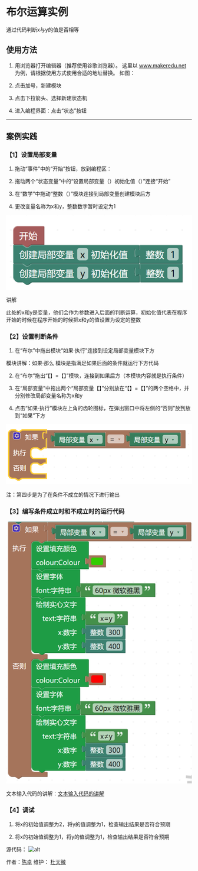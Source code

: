 # 布尔运算实例

通过代码判断x与y的值是否相等

## 使用方法

1. 用浏览器打开编辑器（推荐使用谷歌浏览器）。 这里以 www.makeredu.net 为例，请根据使用方式使用合适的地址替换。 如图：

2. 点击加号，新建模块

3. 点击下拉箭头、选择新建状态机

4. 进入编程界面：点击“状态”按钮

---

## 案例实践

### 【1】设置局部变量

1. 拖动“事件”中的“开始”按钮，放到编程区：


2. 拖动两个“状态变量”中的“设置局部变量（）初始化值（）”连接“开始”

3. 在“数学”中拖动“整数（）”模块连接到局部变量创建模块后方

4. 更改变量名称为x和y，整数数字暂时设定为1

![alt](./image/capture_20211207212753338.bmp)

讲解

此处的x和y是变量，他们会作为参数进入后面的判断运算，初始化值代表在程序开始的时候在程序开始的时候把x和y的值设置为设定的整数

### 【2】设置判断条件

1. 在“布尔”中拖出模块“如果·执行”连接到设定局部变量模块下方

模块讲解：如果·那么 模块是指满足如果后面的条件就运行下方代码

2. 在“布尔”拖出“【】=【】”模块，连接到如果后方（本模块内容就是执行条件）

3. 在“局部变量”中拖出两个“局部变量【】”分别放在“【】=【】”的两个空格中，并分别修改局部变量名称为x和y

4. 点击“如果·执行”模块左上角的齿轮图标，在弹出窗口中将左侧的“否则”放到放到“如果”下方

![alt](./image/capture_20211207213012871.bmp)

注：第四步是为了在条件不成立的情况下进行输出

### 【3】编写条件成立时和不成立时的运行代码

![alt](./image/capture_20211207213243523.bmp)

文本输入代码的讲解：[文本输入代码的讲解](https://www.makeredu.net/docs/#manual/1_%E5%BF%AB%E9%80%9F%E4%B8%8A%E6%89%8B/1_%E5%BF%AB%E9%80%9F%E4%B8%8A%E6%89%8B.md)

### 【4】调试

1. 将x的初始值调整为2，将y的值调整为1，检查输出结果是否符合预期

2. 将x的初始值调整为1，将y的值调整为1，检查输出结果是否符合预期

源代码：
![alt](./image/capture_20211207190426983.bmp)

作者：[陈卓](https://gitee.com/xuesheng-chengxuyuan)
维护：
[杜天微](https://gitee.com/duzc2)